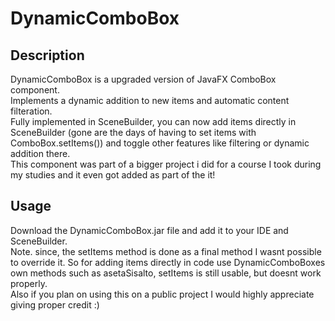 # DynamicComboBox

## Description
DynamicComboBox is a upgraded version of JavaFX ComboBox component. <br />
Implements a dynamic addition to new items and automatic content filteration. <br /> 
Fully implemented in SceneBuilder, you can now add items directly in SceneBuilder (gone are the days of having to set items with ComboBox.setItems()) and toggle other features like filtering or dynamic addition there. <br />
This component was part of a bigger project i did for a course I took during my studies and it even got added as part of the it! 

## Usage
Download the DynamicComboBox.jar file and add it to your IDE and SceneBuilder. <br />
Note. since, the setItems method is done as a final method I wasnt possible to override it. So for adding items directly in code use DynamicComboBoxes own methods
such as asetaSisalto, setItems is still usable, but doesnt work properly. <br />
Also if you plan on using this on a public project I would highly appreciate giving proper credit :)
